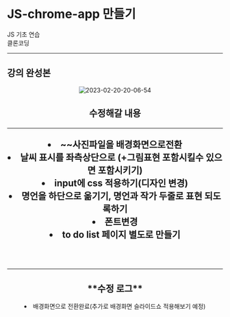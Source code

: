 # JS-chrome-app 만들기
JS 기초 연습
<br>클론코딩
<hr>
<h2>강의 완성본</h2>
<p align="center">
  <img src="https://i.ibb.co/2dW2hHJ/2023-02-20-20-06-54.png" alt="2023-02-20-20-06-54" border="0" align="center">
</p>
<div align="center">
  <h2>수정해갈 내용</2>
  <hr>
  <li>~~사진파일을 배경화면으로전환</li>
  <li>날씨 표시를 좌측상단으로 (+그림표현 포함시킬수 있으면 포함시키기)</li>
  <li>input에 css 적용하기(디자인 변경)</li>
  <li>명언을 하단으로 옮기기, 명언과 작가 두줄로 표현 되도록하기</li>
  <li>폰트변경</li>
  <li>to do list 페이지 별도로 만들기</li>
</div>
<br><br>
<hr>
<div align="center">
  <h2>**수정 로그**</h2>
  <li>배경화면으로 전환완료(추가로 배경화면 슬라이드쇼 적용해보기 예정)</li>
</div>
